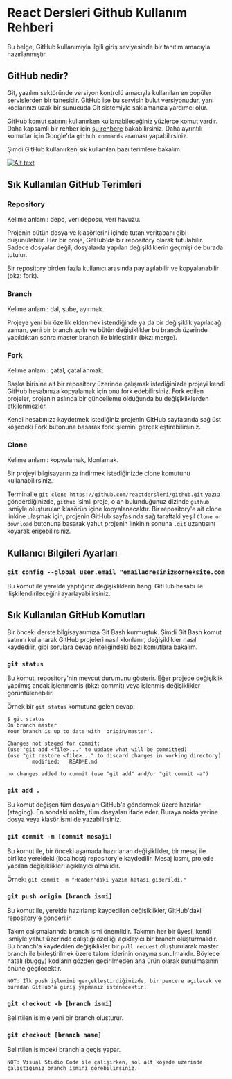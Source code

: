 # React Dersleri Github Kullanım Rehberi

Bu belge, GitHub kullanımıyla ilgili giriş seviyesinde bir tanıtım amacıyla hazırlanmıştır.

## GitHub nedir?

Git,   yazılım sektöründe versiyon kontrolü amacıyla kullanılan en popüler servislerden bir tanesidir. GitHub ise bu servisin bulut versiyonudur, yani kodlarınızı uzak bir sunucuda Git sistemiyle saklamanıza yardımcı olur.

GitHub komut satırını kullanırken kullanabileceğiniz yüzlerce komut vardır. Daha kapsamlı bir rehber için [şu rehbere](https://github.com/joshnh/Git-Commands) bakabilirsiniz. Daha ayrıntılı komutlar için Google'da `github commands` araması yapabilirsiniz.

Şimdi GitHub kullanırken sık kullanılan bazı terimlere bakalım.

[![Alt text](https://img.youtube.com/vi/fnxi12JLhNY/0.jpg)](https://www.youtube.com/watch?v=fnxi12JLhNY)


## Sık Kullanılan GitHub Terimleri

### Repository

Kelime anlamı: depo, veri deposu, veri havuzu.

Projenin bütün dosya ve klasörlerini içinde tutan veritabanı gibi düşünülebilir. Her bir proje, GitHub'da bir repository olarak tutulabilir. Sadece dosyalar değil, dosyalarda yapılan değişikliklerin geçmişi de burada tutulur.

Bir repository birden fazla kullanıcı arasında paylaşılabilir ve kopyalanabilir (bkz: fork).

### Branch

Kelime anlamı: dal, şube, ayırmak.

Projeye yeni bir özellik eklenmek istendiğinde ya da bir değişiklik yapılacağı zaman, yeni bir branch açılır ve bütün değişiklikler bu branch üzerinde yapıldıktan sonra master branch ile birleştirilir (bkz: merge).

### Fork

Kelime anlamı: çatal, çatallanmak.

Başka birisine ait bir repository üzerinde çalışmak istediğinizde projeyi kendi GitHub hesabınıza kopyalamak için onu fork edebilirsiniz. Fork edilen projeler, projenin aslında bir güncelleme olduğunda bu değişikliklerden etkilenmezler.

Kendi hesabınıza kaydetmek istediğiniz projenin GitHub sayfasında sağ üst köşedeki Fork butonuna basarak fork işlemini gerçekleştirebilirsiniz.

### Clone

Kelime anlamı: kopyalamak, klonlamak.

Bir projeyi bilgisayarınıza indirmek istediğinizde clone komutunu kullanabilirsiniz.

Terminal'e `git clone https://github.com/reactdersleri/github.git` yazıp gönderdiğinizde, `github` isimli proje, o an bulunduğunuz dizinde `github` ismiyle oluşturulan klasörün içine kopyalanacaktır. Bir repository'e ait clone linkine ulaşmak için, projenin GitHub sayfasında sağ taraftaki yeşil `Clone or download` butonuna basarak yahut projenin linkinin sonuna `.git` uzantısını koyarak erişebilirsiniz.

## Kullanıcı Bilgileri Ayarları

### `git config --global user.email "emailadresiniz@orneksite.com`

Bu komut ile yerelde yaptığınız değişikliklerin hangi GitHub hesabı ile ilişkilendirileceğini ayarlayabilirsiniz.

## Sık Kullanılan GitHub Komutları

Bir önceki derste bilgisayarımıza Git Bash kurmuştuk. Şimdi Git Bash komut satırını kullanarak GitHub projeleri nasıl klonlanır, değişiklikler nasıl kaydedilir, gibi sorulara cevap niteliğindeki bazı komutlara bakalım.

### `git status`

Bu komut, repository'nin mevcut durumunu gösterir. Eğer projede değişiklik yapılmış ancak işlenmemiş (bkz: commit) veya işlenmiş değişiklikler görüntülenebilir.

Örnek bir `git status` komutuna gelen cevap:

    $ git status
    On branch master
    Your branch is up to date with 'origin/master'.

    Changes not staged for commit:
    (use "git add <file>..." to update what will be committed)
    (use "git restore <file>..." to discard changes in working directory)
            modified:   README.md

    no changes added to commit (use "git add" and/or "git commit -a")

### `git add .`

Bu komut değişen tüm dosyaları GitHub'a göndermek üzere hazırlar (staging). En sondaki nokta, tüm dosyaları ifade eder. Buraya nokta yerine dosya veya klasör ismi de yazabilirsiniz.

### `git commit -m [commit mesaji]`

Bu komut ile, bir önceki aşamada hazırlanan değişiklikler, bir mesaj ile birlikte yereldeki (localhost) repository'e kaydedilir. Mesaj kısmı, projede yapılan değişiklikleri açıklayıcı olmalıdır.

Örnek: `git commit -m "Header'daki yazım hatası giderildi."`

### `git push origin [branch ismi]`

Bu komut ile, yerelde hazırlanıp kaydedilen değişiklikler, GitHub'daki repository'e gönderilir.

Takım çalışmalarında branch ismi önemlidir. Takımın her bir üyesi, kendi ismiyle yahut üzerinde çalıştığı özelliği açıklayıcı bir branch oluşturmalıdır. Bu branch'a kaydedilen değişiklikler bir `pull request` oluşturularak master branch ile birleştirilmek üzere takım liderinin onayına sunulmalıdır. Böylece hatalı (buggy) kodların gözden geçirilmeden ana ürün olarak sunulmasının önüne geçilecektir.

    NOT: İlk push işlemini gerçekleştirdiğinizde, bir pencere açılacak ve buradan GitHub'a giriş yapmanız istenecektir.

### `git checkout -b [branch ismi]`

Belirtilen isimle yeni bir branch oluşturur.

### `git checkout [branch name]`

Belirtilen isimdeki branch'a geçiş yapar.

    NOT: Visual Studio Code ile çalışırken, sol alt köşede üzerinde çalıştığınız branch ismini görebilirsiniz.

